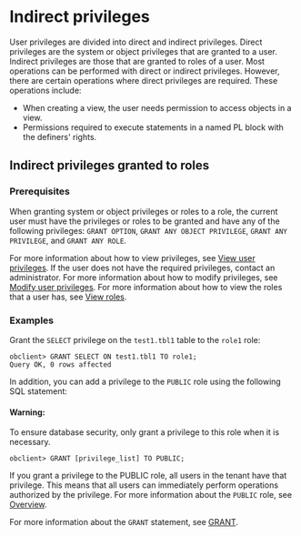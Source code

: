 # Indirect privileges

User privileges are divided into direct and indirect privileges. Direct privileges are the system or object privileges that are granted to a user. Indirect privileges are those that are granted to roles of a user. Most operations can be performed with direct or indirect privileges. However, there are certain operations where direct privileges are required. These operations include:

* When creating a view, the user needs permission to access objects in a view.
* Permissions required to execute statements in a named PL block with the definers' rights.

## Indirect privileges granted to roles

### Prerequisites

When granting system or object privileges or roles to a role, the current user must have the privileges or roles to be granted and have any of the following privileges: `GRANT OPTION`, `GRANT ANY OBJECT PRIVILEGE`, `GRANT ANY PRIVILEGE`, and `GRANT ANY ROLE`.

For more information about how to view privileges, see [View user privileges](6.view-user-permissions-of-oracle-mode.md). If the user does not have the required privileges, contact an administrator. For more information about how to modify privileges, see [Modify user privileges](../../../../../7.reference/2.administrator-guide/2.basic-database-management/4.manage-tenants/9.manage-users-and-permissions/2.oracle-mode/5.modify-user-permissions-for-oralce-tenant-of-oracle-mode.md). For more information about how to view the roles that a user has, see [View roles](../../../../../7.reference/2.administrator-guide/2.basic-database-management/4.manage-tenants/9.manage-users-and-permissions/2.oracle-mode/9.manage-roles-of-oracle-mode/6.view-roles-of-oracle-mode.md). 

### Examples

Grant the `SELECT` privilege on the `test1.tbl1` table to the `role1` role:

```shell
obclient> GRANT SELECT ON test1.tbl1 TO role1;
Query OK, 0 rows affected
```

In addition, you can add a privilege to the `PUBLIC` role using the following SQL statement:

<main id="notice" type='notice'>
    <h4>Warning:</h4>
    <p>To ensure database security, only grant a privilege to this role when it is necessary. </p>
</main>

```shell
obclient> GRANT [privilege_list] TO PUBLIC;
```

If you grant a privilege to the PUBLIC role, all users in the tenant have that privilege. This means that all users can immediately perform operations authorized by the privilege. For more information about the `PUBLIC` role, see [Overview](../../../../../7.reference/2.administrator-guide/2.basic-database-management/4.manage-tenants/9.manage-users-and-permissions/2.oracle-mode/9.manage-roles-of-oracle-mode/1.role-management-overview-of-oracle-mode.md). 

For more information about the `GRANT` statement, see [GRANT](../../../../../7.reference/4.development-reference/1.sql-syntax/3.common-tenant-of-oracle-mode/9.sql-statement-of-oracle-mode/3.dcl-of-oracle-mode/17.grant-of-oracle-mode.md). 
